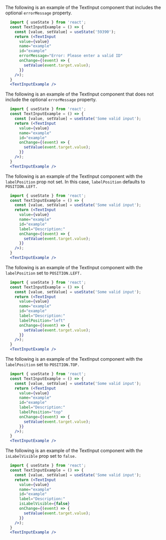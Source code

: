 The following is an example of the TextInput component that includes the optional `errorMessage` property. 
```jsx
  import { useState } from 'react';
  const TextInputExample = () => {
    const [value, setValue] = useState('59390');
    return (<TextInput
      value={value}
      name="example"
      id="example"
      errorMessage="Error: Please enter a valid ID"
      onChange={(event) => {
        setValue(event.target.value);
      }}
    />);
  }
  <TextInputExample />
```

The following is an example of the TextInput component that does not include the optional `errorMessage` property. 
```jsx
  import { useState } from 'react';
  const TextInputExample = () => {
    const [value, setValue] = useState('Some valid input');
    return (<TextInput
      value={value}
      name="example"
      id="example"
      onChange={(event) => {
        setValue(event.target.value);
      }}
    />);
  }
  <TextInputExample />
```

The following is an example of the TextInput component with the `labelPosition` prop not set. In this case, `labelPosition` defaults to `POSITION.LEFT.`
```jsx
  import { useState } from 'react';
  const TextInputExample = () => {
    const [value, setValue] = useState('Some valid input');
    return (<TextInput
      value={value}
      name="example"
      id="example"
      label="Description:"
      onChange={(event) => {
        setValue(event.target.value);
      }}
    />);
  }
  <TextInputExample />
```

The following is an example of the TextInput component with the `labelPosition` set to `POSITION.LEFT.`
```jsx
  import { useState } from 'react';
  const TextInputExample = () => {
    const [value, setValue] = useState('Some valid input');
    return (<TextInput
      value={value}
      name="example"
      id="example"
      label="Description:"
      labelPosition="left"
      onChange={(event) => {
        setValue(event.target.value);
      }}
    />);
  }
  <TextInputExample />
```

The following is an example of the TextInput component with the `labelPosition` set to `POSITION.TOP.`
```jsx
  import { useState } from 'react';
  const TextInputExample = () => {
    const [value, setValue] = useState('Some valid input');
    return (<TextInput
      value={value}
      name="example"
      id="example"
      label="Description:"
      labelPosition="top"
      onChange={(event) => {
        setValue(event.target.value);
      }}
    />);
  }
  <TextInputExample />
```

The following is an example of the TextInput component with the `isLabelVisible` prop set to `false.`
```jsx
  import { useState } from 'react';
  const TextInputExample = () => {
    const [value, setValue] = useState('Some valid input');
    return (<TextInput
      value={value}
      name="example"
      id="example"
      label="Description:"
      isLabelVisible={false}
      onChange={(event) => {
        setValue(event.target.value);
      }}
    />);
  }
  <TextInputExample />
```
